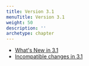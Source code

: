 ```yaml
---
title: Version 3.1
menuTitle: Version 3.1
weight: 50
description: ''
archetype: chapter
---
```

- [What's New in 3.1](whats-new-in-3-1.md)
- [Incompatible changes in 3.1](incompatible-changes-in-3-1.md)
